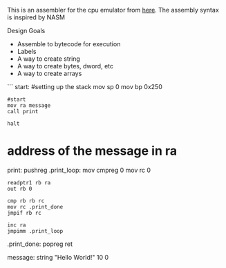 <p>This is an assembler for the cpu emulator from <a href="https://github.com/KevinDo76/CpuEmu-CMAKE">here</a>. The assembly syntax is inspired by NASM</p>

<p>Design Goals</p>
<ul>
  <li>Assemble to bytecode for execution</li>
  <li>Labels</li>
  <li>A way to create string</li>
  <li>A way to create bytes, dword, etc</li>
  <li>A way to create arrays</li>
  
</ul>
```
start:
    #setting up the stack
    mov sp 0
    mov bp 0x250

    #start
    mov ra message
    call print

    halt

# address of the message in ra
print:
    pushreg
.print_loop:
    mov cmpreg 0
    mov rc 0

    readptr1 rb ra
    out rb 0

    cmp rb rb rc
    mov rc .print_done
    jmpif rb rc

    inc ra
    jmpimm .print_loop

.print_done:
    popreg
    ret


message:
    string "Hello World!" 10 0
```
